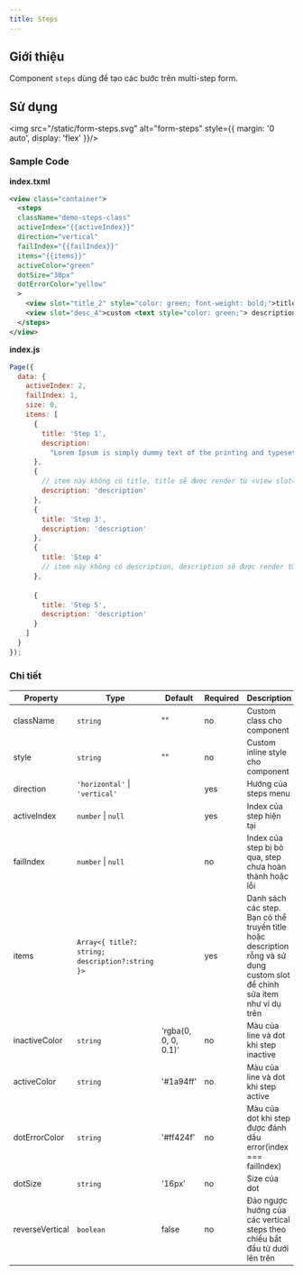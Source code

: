 ```yaml
---
title: Steps
---
```


## Giới thiệu

Component `steps` dùng để tạo các bước trên multi-step form.

## Sử dụng

<img src="/static/form-steps.svg" alt="form-steps" style={{ margin: '0 auto', display: 'flex' }}/>

### Sample Code

**index.txml**

```xml
<view class="container">
  <steps
  className="demo-steps-class"
  activeIndex="{{activeIndex}}"
  direction="vertical"
  failIndex="{{failIndex}}"
  items="{{items}}"
  activeColor="green"
  dotSize="30px"
  dotErrorColor="yellow"
  >
    <view slot="title_2" style="color: green; font-weight: bold;">title custom with slot</view>
    <view slot="desc_4">custom <text style="color: green;"> description </text> with slot component here; custom <text style="color: green;"> description </text> with slot component here; </view>
  </steps>
</view>
```

**index.js**

```js
Page({
  data: {
    activeIndex: 2,
    failIndex: 1,
    size: 0,
    items: [
      {
        title: 'Step 1',
        description:
          "Lorem Ipsum is simply dummy text of the printing and typesetting industry. Lorem Ipsum has been the industry's standard dummy text ever since the 1500s, when an unknown printer took a galley. It was popularised in the 1960s with the release of Letraset PgeMaker including versions of Lorem Ipsum."
      },
      {
        // item này không có title, title sẽ được render từ <view slot="title_2" ... />
        description: 'description'
      },
      {
        title: 'Step 3',
        description: 'description'
      },
      {
        title: 'Step 4'
        // item này không có description, description sẽ được render từ <view slot="desc_4" ... />
      },

      {
        title: 'Step 5',
        description: 'description'
      }
    ]
  }
});
```

### Chi tiết

| Property        | Type                                             | Default              | Required | Description                                                                                                               |
| --------------- | ------------------------------------------------ | -------------------- | -------- | ------------------------------------------------------------------------------------------------------------------------- |
| className       | `string`                                         | ""                   | no       | Custom class cho component                                                                                                |
| style           | `string`                                         | ""                   | no       | Custom inline style cho component                                                                                         |
| direction       | `'horizontal'` \| `'vertical'`                   |                      | yes      | Hướng của steps menu                                                                                                      |
| activeIndex     | `number` \| `null`                               |                      | yes      | Index của step hiện tại                                                                                                   |
| failIndex       | `number` \| `null`                               |                      | no       | Index của step bị bỏ qua, step chưa hoàn thành hoặc lỗi                                                                   |
| items           | `Array<{ title?: string; description?:string }>` |                      | yes      | Danh sách các step. Bạn có thể truyền title hoặc description rỗng và sử dụng custom slot để chỉnh sửa item như ví dụ trên |
| inactiveColor   | `string`                                         | 'rgba(0, 0, 0, 0.1)' | no       | Màu của line và dot khi step inactive                                                                                     |
| activeColor     | `string`                                         | '#1a94ff'            | no       | Màu của line và dot khi step active                                                                                       |
| dotErrorColor   | `string`                                         | '#ff424f'            | no       | Màu của dot khi step được đánh dấu error(index === failIndex)                                                             |
| dotSize         | `string`                                         | '16px'               | no       | Size của dot                                                                                                              |
| reverseVertical | `boolean`                                        | false                | no       | Đảo ngược hướng của các vertical steps theo chiều bắt đầu từ dưới lên trên                                                |
